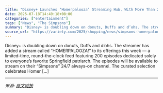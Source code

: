 ```yaml
---
title: "Disney+ Launches ‘Homerpalooza’ Streaming Hub, With More Than 200 Homer Simpson-Centric Episodes"
date: 2025-07-18T14:40:18+08:00
categories: ["entertainment"]
tags: ["News", "The Simpsons"]
summary: "Disney+ is doubling down on donuts, Duffs and d’ohs. The streamer has added a stream called “HOMERPALOOZA!” to its offerings this week — a limited-time, round-the-clock feed featuring 200 episodes ded"
source_url: "https://variety.com/2025/shopping/news/simpsons-homerpalooza-stream-disney-plus-1236464696/"
---
```


Disney+ is doubling down on donuts, Duffs and d’ohs. The streamer has added a stream called “HOMERPALOOZA!” to its offerings this week — a limited-time, round-the-clock feed featuring 200 episodes dedicated solely to everyone’s favorite Springfield patriarch. The episodes will be available to stream on their &#8220;Simpsons&#8221; 24/7 always-on channel. The curated selection celebrates Homer [&#8230;]

---

*来源: [原文链接](https://variety.com/2025/shopping/news/simpsons-homerpalooza-stream-disney-plus-1236464696/)*
